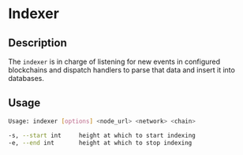 # Indexer

## Description

The `indexer` is in charge of listening for new events in configured blockchains and dispatch handlers to parse that data and insert it into databases.

## Usage

```bash
Usage: indexer [options] <node_url> <network> <chain>

-s, --start int     height at which to start indexing
-e, --end int       height at which to stop indexing
```

